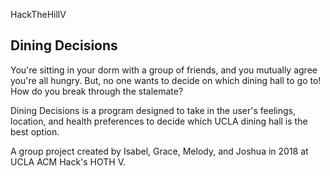 HackTheHillV

Dining Decisions
----------------
You're sitting in your dorm with a group of friends, and you mutually agree you're all hungry. But, no one wants to decide on which dining hall to go to! How do you break through the stalemate?

Dining Decisions is a program designed to take in the user's feelings, location, and health preferences to decide which UCLA dining hall is the best option.

A group project created by Isabel, Grace, Melody, and Joshua in 2018 at UCLA ACM Hack's HOTH V.
